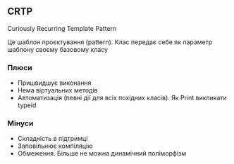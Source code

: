 ## CRTP
Curiously Recurring Template Pattern

Це шаблон проєктування (pattern). Клас передає себе як параметр шаблону своєму базовому класу
### Плюси
- Пришвидшує виконання
- Нема віртуальних методів
- Автоматизація (певні дії для всіх похідних класів). Як Print викликати typeid

### Мінуси
- Складність в підтримці
- Заповільнює компіляцію
- Обмеження. Більше не можна динамічний поліморфізм


